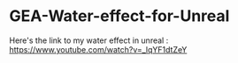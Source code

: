 # GEA-Water-effect-for-Unreal

Here's the link to my water effect in unreal : https://www.youtube.com/watch?v=_lqYF1dtZeY
